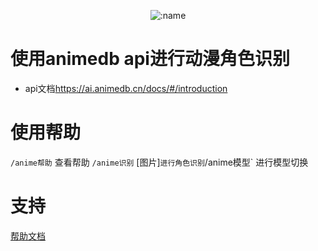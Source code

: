 </div>

<div align="center">

![:name](https://count.getloli.com/@rikkasaiko?name=rikkasaiko&theme=capoo-2&padding=10&offset=0&align=center&scale=1&pixelated=1&darkmode=auto)

</div>

# 使用animedb api进行动漫角色识别
- api文档<https://ai.animedb.cn/docs/#/introduction>

# 使用帮助
`/anime帮助` 查看帮助
`/anime识别` [图片]` 进行角色识别
`/anime模型` 进行模型切换



# 支持
[帮助文档](https://astrbot.soulter.top/center/docs/%E5%BC%80%E5%8F%91/%E6%8F%92%E4%BB%B6%E5%BC%80%E5%8F%91/
)
